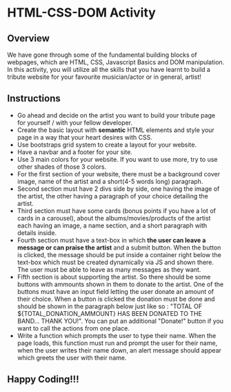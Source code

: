 # HTML-CSS-DOM Activity

## Overview

We have gone through some of the fundamental building blocks of webpages, which are HTML, CSS, Javascript Basics and DOM manipulation. In this activity, you will utilize all the skills that you have learnt to build a tribute website for your favourite musician/actor or in general, artist!

## Instructions

- Go ahead and decide on the artist you want to build your tribute page for yourself / with your fellow developer.
- Create the basic layout with **semantic** HTML elements and style your page in a way that your heart desires with CSS.
- Use bootstraps grid system to create a layout for your website.
- Have a navbar and a footer for your site.
- Use 3 main colors for your website. If you want to use more, try to use other shades of those 3 colors.
- For the first section of your website, there must be a background cover image, name of the artist and a short(4-5 words long) paragraph.
- Second section must have 2 divs side by side, one having the image of the artist, the other having a paragraph of your choice detailing the artist.
- Third section must have some cards (bonus points if you have a lot of cards in a carousel), about the albums/movies/products of the artist each having an image, a name section, and a short paragraph with details inside.
- Fourth section must have a text-box in which **the user can leave a message or can praise the artist** and a submit button. When the button is clicked, the message should be put inside a container right below the text-box which must be created dynamically via JS and shown there. The user must be able to leave as many messages as they want.
- Fifth section is about supporting the artist. So there should be some buttons with ammounts shown in them to donate to the artist. One of the buttons must have an input field letting the user donate an amount of their choice. When a button is clicked the donation must be done and should be shown in the paragraph below just like so : "TOTAL OF ${TOTAL_DONATION_AMMOUNT} HAS BEEN DONATED TO THE BAND... THANK YOU!". You can put an additional "Donate!" button if you want to call the actions from one place.
- Write a function which prompts the user to type their name. When the page loads, this function must run and prompt the user for their name, when the user writes their name down, an alert message should appear which greets the user with their name.

## Happy Coding!!!
